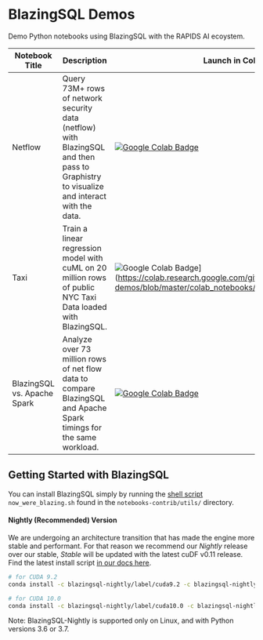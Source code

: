 # BlazingSQL Demos
Demo Python notebooks using BlazingSQL with the RAPIDS AI ecoystem.

| Notebook Title | Description |Launch in Colab|
|----------------|----------------|----------------|
| Netflow | Query 73M+ rows of network security data (netflow) with BlazingSQL and then pass to Graphistry to visualize and interact with the data. |[![Google Colab Badge](https://colab.research.google.com/assets/colab-badge.svg)](https://colab.research.google.com/github/BlazingDB/bsql-demos/blob/master/colab_notebooks/graphistry_netflow_demo.ipynb)|
| Taxi | Train a linear regression model with cuML on 20 million rows of public NYC Taxi Data loaded with BlazingSQL. |![Google Colab Badge](https://colab.research.google.com/assets/colab-badge.svg)](https://colab.research.google.com/github/BlazingDB/bsql-demos/blob/master/colab_notebooks/taxi_fare_prediction.ipynb)|
| BlazingSQL vs. Apache Spark | Analyze over 73 million rows of net flow data to compare BlazingSQL and Apache Spark timings for the same workload. |[![Google Colab Badge](https://colab.research.google.com/assets/colab-badge.svg)](https://colab.research.google.com/github/BlazingDB/bsql-demos/blob/master/colab_notebooks/vs_pyspark_netflow.ipynb)|

## Getting Started with BlazingSQL

You can install BlazingSQL simply by running the [shell script](https://github.com/rapidsai/notebooks-contrib/tree/branch-0.12/utils) `now_were_blazing.sh` found in the `notebooks-contrib/utils/` directory.

#### Nightly (Recommended) Version

We are undergoing an architecture transition that has made the engine more stable and performant. For that reason we recommend our *Nightly* release over our stable, *Stable* will be updated with the latest cuDF v0.11 release. Find the latest install script [in our docs here](https://docs.blazingdb.com/docs/install-via-conda).

```bash
# for CUDA 9.2
conda install -c blazingsql-nightly/label/cuda9.2 -c blazingsql-nightly -c rapidsai-nightly -c conda-forge -c defaults blazingsql python=3.7

# for CUDA 10.0
conda install -c blazingsql-nightly/label/cuda10.0 -c blazingsql-nightly -c rapidsai-nightly -c conda-forge -c defaults blazingsql python=3.7
```
Note: BlazingSQL-Nightly is supported only on Linux, and with Python versions 3.6 or 3.7.
